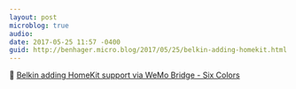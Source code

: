 ```yaml
---
layout: post
microblog: true
audio: 
date: 2017-05-25 11:57 -0400
guid: http://benhager.micro.blog/2017/05/25/belkin-adding-homekit.html
---
```

📱 [Belkin adding HomeKit support via WeMo Bridge - Six Colors](https://sixcolors.com/post/2017/05/belkin-adding-homekit-support-via-wemo-bridge/)
